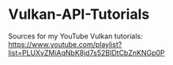 # Vulkan-API-Tutorials
Sources for my YouTube Vulkan tutorials: https://www.youtube.com/playlist?list=PLUXvZMiAqNbK8jd7s52BIDtCbZnKNGp0P
